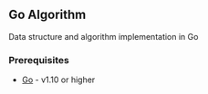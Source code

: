 ## Go Algorithm

Data structure and algorithm implementation in Go

### Prerequisites
* [Go](https://golang.org/) - v1.10 or higher

